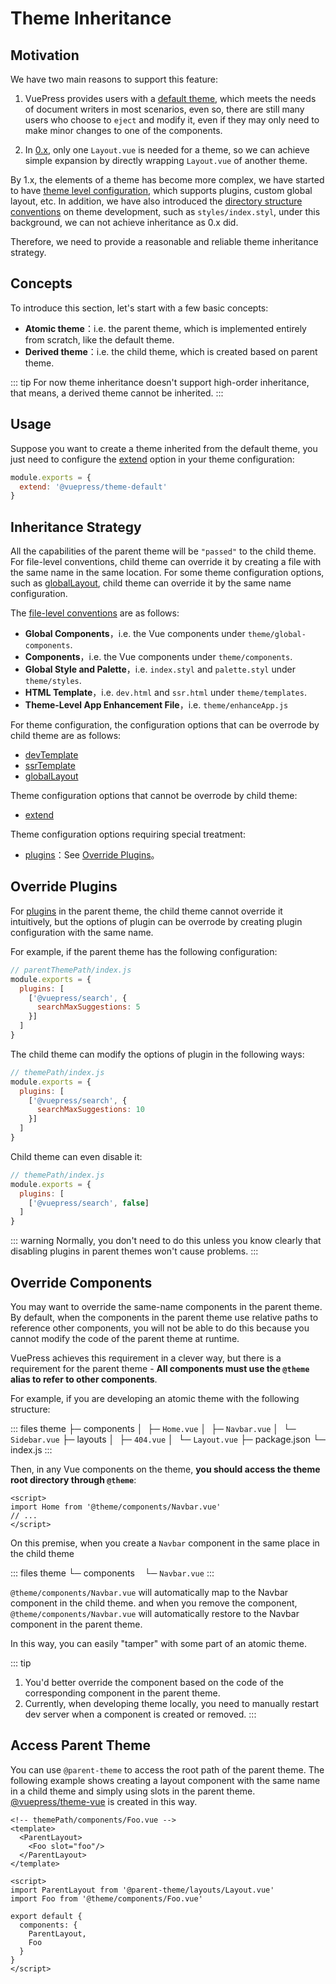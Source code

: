 # Theme Inheritance <Badge type="warn" text="beta" />

## Motivation

We have two main reasons to support this feature:

1. VuePress provides users with a [default theme](./default-theme-config.md), which meets the needs of document writers in most scenarios, even so, there are still many users who choose to `eject` and modify it, even if they may only need to make minor changes to one of the components.
   
2. In [0.x](https://vuepress.vuejs.org/guide/custom-themes.html#site-and-page-metadata), only one `Layout.vue` is needed for a theme, so we can achieve simple expansion by directly wrapping `Layout.vue` of another theme.

 By 1.x, the elements of a theme has become more complex, we have started to have [theme level configuration](./option-api.md), which supports plugins, custom global layout, etc. In addition, we have also introduced the [directory structure conventions](./writing-a-theme.md#directory-structure) on theme development, such as `styles/index.styl`, under this background, we can not achieve inheritance as 0.x did.

Therefore, we need to provide a reasonable and reliable theme inheritance strategy.

## Concepts

To introduce this section, let's start with a few basic concepts:

- **Atomic theme**：i.e. the parent theme, which is implemented entirely from scratch, like the default theme.
- **Derived theme**：i.e. the child theme, which is created based on parent theme.

::: tip
For now theme inheritance doesn't support high-order inheritance, that means, a derived theme cannot be inherited.
:::

## Usage

Suppose you want to create a theme inherited from the default theme, you just need to configure the [extend](./option-api.md#extend) option in your theme configuration:

```js
module.exports = {
  extend: '@vuepress/theme-default'
}
```

## Inheritance Strategy

All the capabilities of the parent theme will be `"passed"` to the child theme. For file-level conventions, child theme can override it by creating a file with the same name in the same location. For some theme configuration options, such as [globalLayout](./option-api.md/globallayout), child theme can override it by the same name configuration.

The [file-level conventions](./writing-a-theme.md#directory-structure) are as follows:

- **Global Components**，i.e. the Vue components under `theme/global-components`.
- **Components**，i.e. the Vue components under `theme/components`.
- **Global Style and Palette**，i.e. `index.styl` and `palette.styl` under `theme/styles`.
- **HTML Template**，i.e. `dev.html` and `ssr.html` under `theme/templates`.
- **Theme-Level App Enhancement File**，i.e. `theme/enhanceApp.js`

For theme configuration, the configuration options that can be overrode by child theme are as follows:

- [devTemplate](./option-api.md#devtemplate)
- [ssrTemplate](./option-api.md#ssrtemplate)
- [globalLayout](./option-api.md#globallayout)

Theme configuration options that cannot be overrode by child theme:

- [extend](./option-api.md#extend)

Theme configuration options requiring special treatment:

- [plugins](./option-api.md#plugins)：See [Override Plugins](#override-plugins)。

## Override Plugins

For [plugins](./option-api.md#plugins) in the parent theme, the child theme cannot override it intuitively, but the options of plugin can be overrode by creating plugin configuration with the same name.

For example, if the parent theme has the following configuration:

```js
// parentThemePath/index.js
module.exports = {
  plugins: [
    ['@vuepress/search', {
      searchMaxSuggestions: 5
    }]
  ]
}
```

The child theme can modify the options of plugin in the following ways:

```js
// themePath/index.js
module.exports = {
  plugins: [
    ['@vuepress/search', {
      searchMaxSuggestions: 10
    }]
  ]
}
```

Child theme can even disable it:

```js
// themePath/index.js
module.exports = {
  plugins: [
    ['@vuepress/search', false]
  ]
}
```

::: warning
Normally, you don't need to do this unless you know clearly that disabling plugins in parent themes won't cause problems.
:::

## Override Components

You may want to override the same-name components in the parent theme. By default, when the components in the parent theme use relative paths to reference other components, you will not be able to do this because you cannot modify the code of the parent theme at runtime.

VuePress achieves this requirement in a clever way, but there is a requirement for the parent theme - **All components must use the `@theme` alias to refer to other components**.

For example, if you are developing an atomic theme with the following structure:

::: files
theme
├─ components
│  ├─ `Home.vue`
│  ├─ `Navbar.vue`
│  └─ `Sidebar.vue`
├─ layouts
│  ├─ `404.vue`
│  └─ `Layout.vue`
├─ package.json
└─ index.js
:::

Then, in any Vue components on the theme, **you should access the theme root directory through `@theme`**:

```vue
<script>
import Home from '@theme/components/Navbar.vue'
// ...
</script>
```

On this premise, when you create a `Navbar` component in the same place in the child theme

::: files
theme
└─ components
&nbsp;  └─ `Navbar.vue`
::: 

`@theme/components/Navbar.vue` will automatically map to the Navbar component in the child theme. and when you remove the component, `@theme/components/Navbar.vue` will automatically restore to the Navbar component in the parent theme.

In this way, you can easily "tamper" with some part of an atomic theme.

::: tip
1. You'd better override the component based on the code of the corresponding component in the parent theme.
2. Currently, when developing theme locally, you need to manually restart dev server when a component is created or removed.
:::

## Access Parent Theme

You can use `@parent-theme` to access the root path of the parent theme. The following example shows creating a layout component with the same name in a child theme and simply using slots in the parent theme. [@vuepress/theme-vue](https://github.com/vuejs/vuepress/tree/master/packages/%40vuepress/theme-vue) is created in this way.

```vue
<!-- themePath/components/Foo.vue -->
<template>
  <ParentLayout>
    <Foo slot="foo"/>
  </ParentLayout>
</template>

<script>
import ParentLayout from '@parent-theme/layouts/Layout.vue'
import Foo from '@theme/components/Foo.vue'

export default {
  components: {
    ParentLayout,
    Foo
  }
}
</script>
```





